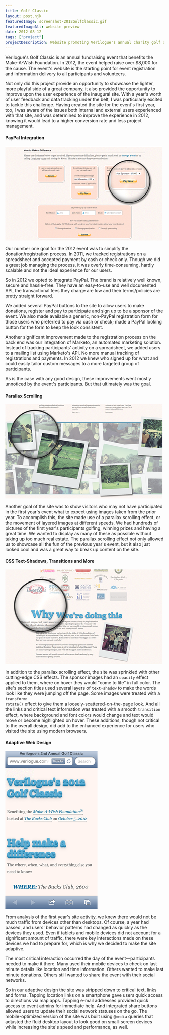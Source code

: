 ```yaml
---
title: Golf Classic
layout: post.njk
featuredImage: screenshot-2012GolfClassic.gif
featuredImageAlt: website preview
date: 2012-08-12
tags: ["project"]
projectDescription: Website promoting Verilogue's annual charity golf outing.
---
```


Verilogue's Golf Classic is an annual fundraising event that benefits the Make-A-Wish Foundation. In 2012, the event
helped raise over $8,000 for the cause. The event's website is the starting point for event registration and information
delivery to all participants and volunteers.

Not only did this project provide an opportunity to showcase the lighter, more playful side of a great company, it also
provided the opportunity to improve upon the user experience of the inaugural site. With a year's worth of user feedback
and data tracking under the belt, I was particularly excited to tackle this challenge. Having created the site for the
event's first year, too, I was aware of the issues both internal and external users experienced with that site, and was
determined to improve the experience in 2012, knowing it would lead to a higher conversion rate and less project
management.

<h4>PayPal Integration</h4>

<div class="text-center"><img class="mw-100 mb-4 shadow border" src="highlight-2012GolfClassic-003.png" alt="PayPal Intergration Highlight"></div>

Our number one goal for the 2012 event was to simplify the donation/registration process. In 2011, we tracked
registrations on a spreadsheet and accepted payment by cash or check only. Though we did a great job managing the
process, it was overly time-consuming, hardly scalable and not the ideal experience for our users.

So in 2012 we opted to integrate PayPal. The brand is relatively well known, secure and hassle-free. They have an
easy-to-use and well documented API, the transactional fees they charge are low and their terms/policies are pretty
straight forward.

We added several PayPal buttons to the site to allow users to make donations, register and pay to participate and sign
up to be a sponsor of the event. We also made available a generic, non-PayPal registration form for those users who
preferred to pay via cash or check; made a PayPal looking button for the form to keep the look consistent.

Another significant improvement made to the registration process on the back end was our integration of Marketo, an
automated marketing solution. Instead of tracking participants' activity on a spreadsheet, we added users to a mailing
list using Marketo's API. No more manual tracking of registrations and payments. In 2012 we knew who signed up for what
and could easily tailor custom messages to a more targeted group of participants.

As is the case with any good design, these improvements went mostly unnoticed by the event's participants. But that
ultimately was the goal.

<h4>Parallax Scrolling</h4>

<div class="text-center"><img class="mw-100 mb-4 shadow border" src="highlight-2012GolfClassic-001.png" alt="Parallax Scrolling Highlight"></div>

Another goal of the site was to show visitors who may not have participated in the first year's event what to expect
using images taken from the prior year. To accomplish this, the site made use of a parallax scrolling effect, or the
movement of layered images at different speeds. We had hundreds of pictures of the first year's participants golfing,
winning prizes and having a great time. We wanted to display as many of these as possible without taking up too much
real estate. The parallax scrolling effect not only allowed us to showcase all the fun of the previous year's event, but
it also just looked cool and was a great way to break up content on the site.

<h4>CSS Text-Shadows, Transitions and More</h4>

<div class="text-center"><img class="mw-100 mb-4 shadow border" src="highlight-2012GolfClassic-002.png" alt="CSS3 Highlight"></div>

In addition to the parallax scrolling effect, the site was sprinkled with other cutting-edge CSS effects. The sponsor
images had an <code>opacity</code> effect applied to them, where on hover they would "come to life"
in full color. The site's section titles used several layers of <code>text-shadow</code> to make
the words look like they were jumping off the page. Some images were treated with a <code>
transform: rotate()</code> effect to give them a loosely-scattered-on-the-page look. And all the links and critical
text information was treated with a smooth <code>transition</code> effect, where background and
font colors would change and text would move or become highlighted on hover. These additions, though not critical to the
overall design, did add to the enhanced experience for users who visited the site using modern browsers.

<h4>Adaptive Web Design</h4>

<div class="text-center"><img class="mw-100 mb-4 shadow border" src="highlight-2012GolfClassic-004.png" alt="Adaptive Web Design Highlight"></div>

From analysis of the first year's site activity, we knew there would not be much traffic from devices other than
desktops. Of course, a year had passed, and users' behavior patterns had changed as quickly as the devices they used.
Even if tablets and mobile devices did not account for a significant amount of traffic, there were key interactions made
on these devices we had to prepare for, which is why we decided to make the site adaptive.

The most critical interaction occurred the day of the event&mdash;participants needed to make it there. Many used their
mobile devices to check on last minute details like location and time information. Others wanted to make last minute
donations. Others still wanted to share the event with their social networks.

So in our adaptive design the site was stripped down to critical text, links and forms. Tapping location links on a
smartphone gave users quick access to directions via map apps. Tapping e-mail addresses provided quick access to event
admins for immediate help. And integrated share buttons allowed users to update their social network statuses on the go.
The mobile-optimized version of the site was built using <code>@media</code> queries that adjusted
the fluid desktop layout to look good on small-screen devices while increasing the site's speed and performance, as
well.
